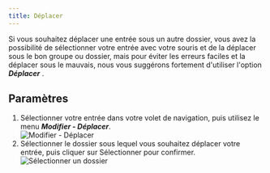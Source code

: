 ```yaml
---
title: Déplacer
---
```

Si vous souhaitez déplacer une entrée sous un autre dossier, vous avez la possibilité de sélectionner votre entrée avec votre souris et de la déplacer sous le bon groupe ou dossier, mais pour éviter les erreurs faciles et la déplacer sous le mauvais, nous vous suggérons fortement d'utiliser l'option ***Déplacer*** . 

## Paramètres 

1. Sélectionner votre entrée dans votre volet de navigation, puis utilisez le menu ***Modifier - Déplacer***.  
![Modifier - Déplacer](/img/fr/rdm/mac/clip4100.png) 
1. Sélectionner le dossier sous lequel vous souhaitez déplacer votre entrée, puis cliquer sur Sélectionner pour confirmer.  
![Sélectionner un dossier](/img/fr/rdm/mac/clip0255.png) 
